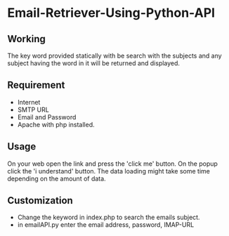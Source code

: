 # Email-Retriever-Using-Python-API

## Working
The key word provided statically with be search with the subjects and any subject having the word in it will be returned and displayed.

## Requirement
- Internet
- SMTP URL
- Email and Password
- Apache with php installed.

## Usage
On your web open the link and press the 'click me' button. On the popup click the 'i understand' button. The data loading might take some time depending on the amount of data.

## Customization
- Change the keyword in index.php to search the emails subject.
- in emailAPI.py enter the email address, password, IMAP-URL
